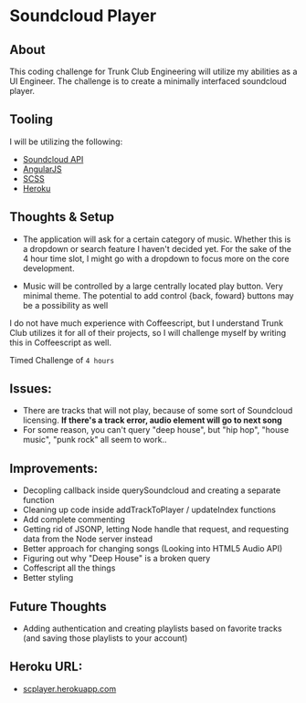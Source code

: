 # Soundcloud Player

## About

This coding challenge for Trunk Club Engineering will utilize my abilities as a UI Engineer. The challenge is to create a minimally interfaced soundcloud player. 

## Tooling

I will be utilizing the following:

- [Soundcloud API](https://developers.soundcloud.com/docs/api)
- [AngularJS](https://angularjs.org/)
- [SCSS](http://sass-lang.com/)
- [Heroku](http://heroku.com)


## Thoughts & Setup

- The application will ask for a certain category of music. Whether this is a dropdown or search feature I haven't decided yet. For the sake of the 4 hour time slot, I might go with a dropdown to focus more on the core development.

- Music will be controlled by a large centrally located play button. Very minimal theme. The potential to add control {back, foward} buttons may be a possibility as well

I do not have much experience with Coffeescript, but I understand Trunk Club utilizes it for all of their projects, so I will challenge myself by writing this in Coffeescript as well.

Timed Challenge of `4 hours`


## Issues:
- There are tracks that will not play, because of some sort of Soundcloud licensing. **If there's a track error, audio element will go to next song**
- For some reason, you can't query "deep house", but "hip hop", "house music", "punk rock" all seem to work..


## Improvements:
- Decopling callback inside querySoundcloud and creating a separate function
- Cleaning up code inside addTrackToPlayer / updateIndex functions
- Add complete commenting
- Getting rid of JSONP, letting Node handle that request, and requesting data from the Node server instead
- Better approach for changing songs (Looking into HTML5 Audio API)
- Figuring out why "Deep House" is a broken query
- Coffescript all the things
- Better styling

## Future Thoughts
- Adding authentication and creating playlists based on favorite tracks (and saving those playlists to your account)

## Heroku URL:
- [scplayer.herokuapp.com](http://scplayer.herokuapp.com)
